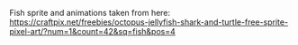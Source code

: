 
Fish sprite and animations taken from here: https://craftpix.net/freebies/octopus-jellyfish-shark-and-turtle-free-sprite-pixel-art/?num=1&count=42&sq=fish&pos=4


